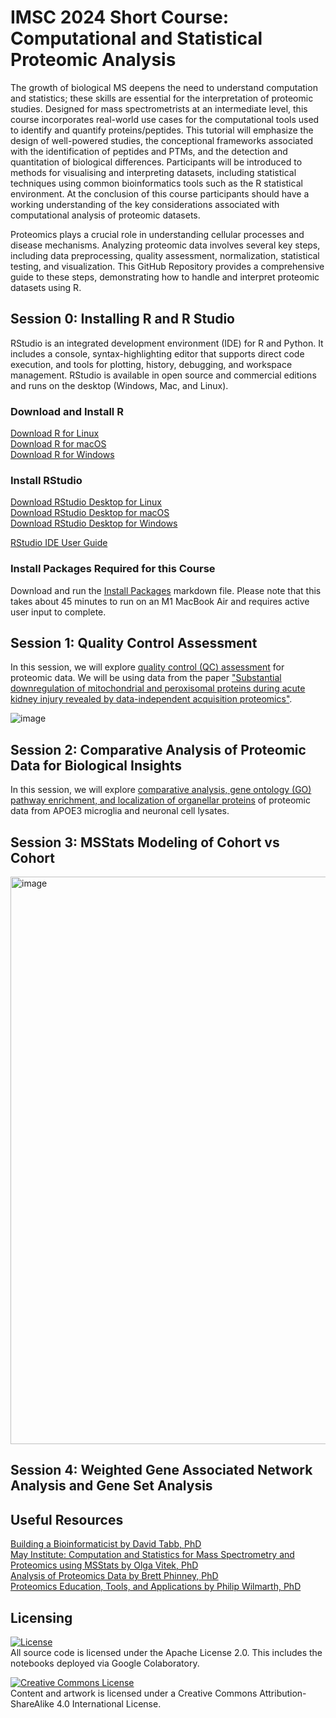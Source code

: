 # IMSC 2024 Short Course: Computational and Statistical Proteomic Analysis
The growth of biological MS deepens the need to understand computation and statistics; these skills are essential for the interpretation of proteomic studies. Designed for mass spectrometrists at an intermediate level, this course incorporates real-world use cases for the computational tools used to identify and quantify proteins/peptides. This tutorial will emphasize the design of well-powered studies, the conceptional frameworks associated with the identification of peptides and PTMs, and the detection and quantitation of biological differences. Participants will be introduced to methods for visualising and interpreting datasets, including statistical techniques using common bioinformatics tools such as the R statistical environment. At the conclusion of this course participants should have a working understanding of the key considerations associated with computational analysis of proteomic datasets.

Proteomics plays a crucial role in understanding cellular processes and disease mechanisms. Analyzing proteomic data involves several key steps, including data preprocessing, quality assessment, normalization, statistical testing, and visualization. This GitHub Repository provides a comprehensive guide to these steps, demonstrating how to handle and interpret proteomic datasets using R.

## Session 0: Installing R and R Studio
RStudio is an integrated development environment (IDE) for R and Python. It includes a console, syntax-highlighting editor that supports direct code execution, and tools for plotting, history, debugging, and workspace management. RStudio is available in open source and commercial editions and runs on the desktop (Windows, Mac, and Linux).

### Download and Install R
[Download R for Linux](https://cran.rstudio.com/bin/linux/)<br>
[Download R for macOS](https://cran.rstudio.com/bin/macosx/)<br>
[Download R for Windows](https://cran.rstudio.com/bin/windows/)<br>

### Install RStudio
[Download RStudio Desktop for Linux](https://posit.co/download/rstudio-desktop/)<br>
[Download RStudio Desktop for macOS](https://download1.rstudio.org/electron/macos/RStudio-2024.04.2-764.dmg)<br>
[Download RStudio Desktop for Windows](https://download1.rstudio.org/electron/windows/RStudio-2024.04.2-764.exe)<br>

[RStudio IDE User Guide](https://docs.posit.co/ide/user/)<br>

### Install Packages Required for this Course
Download and run the [Install Packages](https://github.com/JoBBurt/IMSC-2024-Computational-and-Statistical-Proteomic-Analysis/blob/main/Session_0/Install%20Packages.Rmd) markdown file. Please note that this takes about 45 minutes to run on an M1 MacBook Air and requires active user input to complete.

## Session 1: Quality Control Assessment
In this session, we will explore [quality control (QC) assessment](https://github.com/JoBBurt/IMSC-2024-Computational-and-Statistical-Proteomic-Analysis/blob/main/Session_1/Quality%20Control%20Assessment.Rmd) for proteomic data. We will be using data from the paper ["Substantial downregulation of mitochondrial and peroxisomal proteins during acute kidney injury revealed by data-independent acquisition proteomics"](https://doi.org/10.1002/pmic.202300162).

![image](https://github.com/user-attachments/assets/830b6e0b-5ccd-44a7-83df-2930dec926d4)


## Session 2: Comparative Analysis of Proteomic Data for Biological Insights
In this session, we will explore [comparative analysis, gene ontology (GO) pathway enrichment, and localization of organellar proteins](https://github.com/JoBBurt/IMSC-2024-Computational-and-Statistical-Proteomic-Analysis/blob/main/Session_2/Comparative%20Analysis%20and%20Gene%20Ontology%20of%20Proteomic%20Data.Rmd) of proteomic data from APOE3 microglia and neuronal cell lysates.

## Session 3: MSStats Modeling of Cohort vs Cohort

<img width="908" alt="image" src="https://github.com/user-attachments/assets/475a503b-fb14-4be7-ac70-efdd9d0ca9df">



## Session 4: Weighted Gene Associated Network Analysis and Gene Set Analysis


## Useful Resources
[Building a Bioinformaticist by David Tabb, PhD](https://pickingupthetabb.wordpress.com/building-a-bioinformaticist/free-online-training-in-bioinformatics-and-biostatistics/)<br>
[May Institute: Computation and Statistics for Mass Spectrometry and Proteomics using MSStats by Olga Vitek, PhD](https://www.youtube.com/@MayInstituteNEU)<br>
[Analysis of Proteomics Data by Brett Phinney, PhD](https://www.youtube.com/@UCDavisProteomics)<br>
[Proteomics Education, Tools, and Applications by Philip Wilmarth, PhD](https://github.com/pwilmart)<br>
## Licensing

[![License](https://img.shields.io/badge/License-Apache%202.0-blue.svg)](https://opensource.org/licenses/Apache-2.0)<br>
All source code is licensed under the Apache License 2.0. This includes the notebooks deployed via Google Colaboratory.

<a rel="license" href="http://creativecommons.org/licenses/by-sa/4.0/"><img alt="Creative Commons License" style="border-width:0" src="https://i.creativecommons.org/l/by-sa/4.0/80x15.png" /></a><br />Content and artwork is licensed under a Creative Commons Attribution-ShareAlike 4.0 International License.
